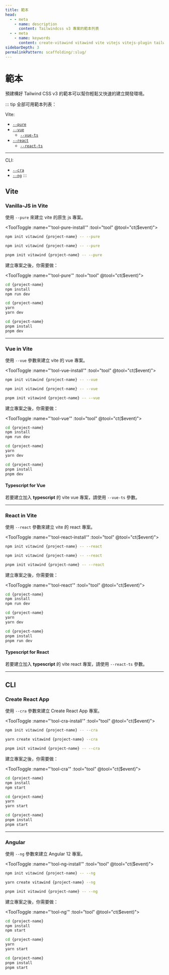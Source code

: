 ```yaml
---
title: 範本
head:
  - - meta
    - name: description
      content: Tailwindcss v3 專案的範本列表
  - - meta
    - name: keywords
      content: create-vitawind vitawind vite vitejs vitejs-plugin tailwind tailwindcss hmr react create-react-app vuecli vue-cli ng angular
sidebarDepth: 3
permalinkPattern: scaffolding/:slug/
---
```


<script>
export default{
  data () {
    return {
      tool: 'npm',
      storage: undefined
    }
  },
  mounted () {
    let tool = ''
    if (typeof window != 'undefined') {
      if(window.localStorage.length>0) {
        tool = window.localStorage.getItem('tool')
      }
    }
    this.tool = tool?tool:'npm';
    this.ct(this.tool)
  },
  methods:{
    ct (event) {
      this.tool = event
      if (typeof window != 'undefined') {
        window.localStorage.setItem('tool',event)
      }
      // if (this.storage = !) {
      //   this.storage.setItem('tool',event)
      // }
    }
  },
}
</script>

# 範本

預建構好 Tailwind CSS v3 的範本可以幫你輕鬆又快速的建立開發環境。

::: tip 全部可用範本列表：

Vite:

- [`--pure`](#vanilla-js-in-vite) <MyBadge color="green" text="BETA" size="small" />
- [`--vue`](#vue-in-vite)
  - [`--vue-ts`](#typescript-for-vue)
- [`--react`](#react-in-vite)
  - [`--react-ts`](#typescript-for-react)

---

CLI:

- [`--cra`](#create-react-app)
- [`--ng`](#angular)
  :::

## Vite

### Vanilla-JS in Vite <Badge color="green" text="BETA" />
使用 `--pure` 來建立 vite 的原生 js 專案。

<ToolToggle :name="'tool-pure-install'" :tool="tool" @tool="ct($event)"><div v-if="tool === 'npm'">

```bash
npm init vitawind {project-name} -- --pure
```
</div><div v-if="tool === 'yarn'">

```bash
npm init vitawind {project-name} -- --pure
```
</div><div v-if="tool === 'pnpm'">

```bash
pnpm init vitawind {project-name} -- --pure
```
</div></ToolToggle>

建立專案之後，你需要做：

<ToolToggle :name="'tool-pure'" :tool="tool" @tool="ct($event)"><div v-if="tool === 'npm'">

```bash
cd {project-name}
npm install
npm run dev
```
</div><div v-if="tool === 'yarn'">

```bash
cd {project-name}
yarn
yarn dev
```
</div><div v-if="tool === 'pnpm'">

```bash
cd {project-name}
pnpm install
pnpm dev
```
</div></ToolToggle>

-----

### Vue in Vite

使用 `--vue` 參數來建立 vite 的 vue 專案。

<ToolToggle :name="'tool-vue-install'" :tool="tool" @tool="ct($event)"><div v-if="tool === 'npm'">

```bash
npm init vitawind {project-name} -- --vue
```

</div><div v-if="tool === 'yarn'">

```bash
npm init vitawind {project-name} -- --vue
```

</div><div v-if="tool === 'pnpm'">

```bash
pnpm init vitawind {project-name} -- --vue
```

</div></ToolToggle>

建立專案之後，你需要做：

<ToolToggle :name="'tool-vue'" :tool="tool" @tool="ct($event)"><div v-if="tool === 'npm'">

```bash
cd {project-name}
npm install
npm run dev
```

</div><div v-if="tool === 'yarn'">

```bash
cd {project-name}
yarn
yarn dev
```

</div><div v-if="tool === 'pnpm'">

```bash
cd {project-name}
pnpm install
pnpm dev
```

</div></ToolToggle>

#### Typescript for Vue

若要建立加入 **typescript** 的 vite vue 專案，請使用 `--vue-ts` 參數。

---

### React in Vite

使用 `--react` 參數來建立 vite 的 react 專案。

<ToolToggle :name="'tool-react-install'" :tool="tool" @tool="ct($event)"><div v-if="tool === 'npm'">

```bash
npm init vitawind {project-name} -- --react
```

</div><div v-if="tool === 'yarn'">

```bash
npm init vitawind {project-name} -- --react
```

</div><div v-if="tool === 'pnpm'">

```bash
pnpm init vitawind {project-name} -- --react
```

</div></ToolToggle>

建立專案之後，你需要做：

<ToolToggle :name="'tool-react'" :tool="tool" @tool="ct($event)"><div v-if="tool === 'npm'">

```bash
cd {project-name}
npm install
npm run dev
```

</div><div v-if="tool === 'yarn'">

```bash
cd {project-name}
yarn
yarn dev
```

</div><div v-if="tool === 'pnpm'">

```bash
cd {project-name}
pnpm install
pnpm run dev
```

</div></ToolToggle>

#### Typescript for React

若要建立加入 **typescript** 的 vite react 專案，請使用 `--react-ts` 參數。

---

## CLI

### Create React App

使用 `--cra` 參數來建立 Create React App 專案。

<ToolToggle :name="'tool-cra-install'" :tool="tool" @tool="ct($event)"><div v-if="tool === 'npm'">

```bash
npm init vitawind {project-name} -- --cra
```

</div><div v-if="tool === 'yarn'">

```bash
yarn create vitawind {project-name} --cra
```

</div><div v-if="tool === 'pnpm'">

```bash
pnpm init vitawind {project-name} -- --cra
```

</div></ToolToggle>

建立專案之後，你需要做：

<ToolToggle :name="'tool-cra'" :tool="tool" @tool="ct($event)"><div v-if="tool === 'npm'">

```bash
cd {project-name}
npm install
npm start
```

</div><div v-if="tool === 'yarn'">

```bash
cd {project-name}
yarn
yarn start
```

</div><div v-if="tool === 'pnpm'">

```bash
cd {project-name}
pnpm install
pnpm start
```

</div></ToolToggle>

---

### Angular

使用 `--ng` 參數來建立 Angular 12 專案。

<ToolToggle :name="'tool-ng-install'" :tool="tool" @tool="ct($event)"><div v-if="tool === 'npm'">

```bash
npm init vitawind {project-name} -- --ng
```

</div><div v-if="tool === 'yarn'">

```bash
yarn create vitawind {project-name} --ng
```

</div><div v-if="tool === 'pnpm'">

```bash
pnpm init vitawind {project-name} -- --ng
```

</div></ToolToggle>

建立專案之後，你需要做：

<ToolToggle :name="'tool-ng'" :tool="tool" @tool="ct($event)"><div v-if="tool === 'npm'">

```bash
cd {project-name}
npm install
npm start
```

</div><div v-if="tool === 'yarn'">

```bash
cd {project-name}
yarn
yarn start
```

</div><div v-if="tool === 'pnpm'">

```bash
cd {project-name}
pnpm install
pnpm start
```

</div></ToolToggle>
